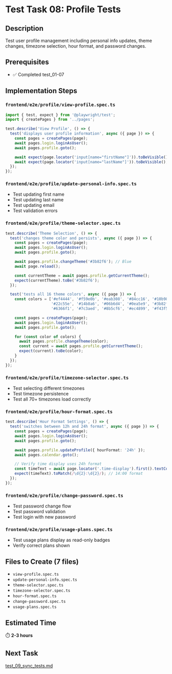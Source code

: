 # Test Task 08: Profile Tests

## Description
Test user profile management including personal info updates, theme changes, timezone selection, hour format, and password changes.

## Prerequisites
- ✅ Completed test_01-07

## Implementation Steps

### `frontend/e2e/profile/view-profile.spec.ts`
```typescript
import { test, expect } from '@playwright/test';
import { createPages } from '../pages';

test.describe('View Profile', () => {
  test('displays user profile information', async ({ page }) => {
    const pages = createPages(page);
    await pages.login.loginAsUser();
    await pages.profile.goto();

    await expect(page.locator('input[name="firstName"]')).toBeVisible();
    await expect(page.locator('input[name="lastName"]')).toBeVisible();
  });
});
```

### `frontend/e2e/profile/update-personal-info.spec.ts`
- Test updating first name
- Test updating last name
- Test updating email
- Test validation errors

### `frontend/e2e/profile/theme-selector.spec.ts`
```typescript
test.describe('Theme Selection', () => {
  test('changes theme color and persists', async ({ page }) => {
    const pages = createPages(page);
    await pages.login.loginAsUser();
    await pages.profile.goto();

    await pages.profile.changeTheme('#3b82f6'); // Blue
    await page.reload();

    const currentTheme = await pages.profile.getCurrentTheme();
    expect(currentTheme).toBe('#3b82f6');
  });

  test('tests all 16 theme colors', async ({ page }) => {
    const colors = ['#ef4444', '#f59e0b', '#eab308', '#84cc16', '#10b981',
                    '#22c55e', '#14b8a6', '#06b6d4', '#0ea5e9', '#3b82f6',
                    '#6366f1', '#7c3aed', '#8b5cf6', '#ec4899', '#f43f5e', '#64748b'];

    const pages = createPages(page);
    await pages.login.loginAsUser();
    await pages.profile.goto();

    for (const color of colors) {
      await pages.profile.changeTheme(color);
      const current = await pages.profile.getCurrentTheme();
      expect(current).toBe(color);
    }
  });
});
```

### `frontend/e2e/profile/timezone-selector.spec.ts`
- Test selecting different timezones
- Test timezone persistence
- Test all 70+ timezones load correctly

### `frontend/e2e/profile/hour-format.spec.ts`
```typescript
test.describe('Hour Format Settings', () => {
  test('switches between 12h and 24h format', async ({ page }) => {
    const pages = createPages(page);
    await pages.login.loginAsUser();
    await pages.profile.goto();

    await pages.profile.updateProfile({ hourFormat: '24h' });
    await pages.calendar.goto();

    // Verify time display uses 24h format
    const timeText = await page.locator('.time-display').first().textContent();
    expect(timeText).toMatch(/\d{2}:\d{2}/); // 14:00 format
  });
});
```

### `frontend/e2e/profile/change-password.spec.ts`
- Test password change flow
- Test password validation
- Test login with new password

### `frontend/e2e/profile/usage-plans.spec.ts`
- Test usage plans display as read-only badges
- Verify correct plans shown

## Files to Create (7 files)
- `view-profile.spec.ts`
- `update-personal-info.spec.ts`
- `theme-selector.spec.ts`
- `timezone-selector.spec.ts`
- `hour-format.spec.ts`
- `change-password.spec.ts`
- `usage-plans.spec.ts`

## Estimated Time
⏱️ **2-3 hours**

## Next Task
[test_09_sync_tests.md](./test_09_sync_tests.md)
